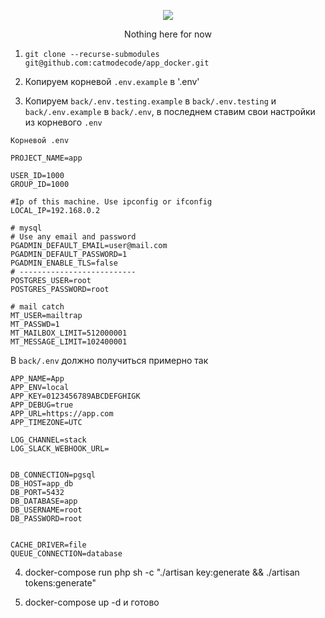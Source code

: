<p align="center">
 <img src="https://sun9-64.userapi.com/c11263/u13825615/-6/x_3f964139.jpg">
</p>
<p align="center">
Nothing here for now
</p>

1. `git clone --recurse-submodules  git@github.com:catmodecode/app_docker.git`

2. Копируем корневой `.env.example` в '.env'

3. Копируем `back/.env.testing.example` в `back/.env.testing` и `back/.env.example` в `back/.env`, в последнем ставим свои настройки из корневого `.env`

`Корневой .env`
```env
PROJECT_NAME=app

USER_ID=1000
GROUP_ID=1000

#Ip of this machine. Use ipconfig or ifconfig
LOCAL_IP=192.168.0.2

# mysql
# Use any email and password
PGADMIN_DEFAULT_EMAIL=user@mail.com
PGADMIN_DEFAULT_PASSWORD=1
PGADMIN_ENABLE_TLS=false
# --------------------------
POSTGRES_USER=root
POSTGRES_PASSWORD=root

# mail catch
MT_USER=mailtrap
MT_PASSWD=1
MT_MAILBOX_LIMIT=512000001
MT_MESSAGE_LIMIT=102400001

```

В `back/.env` должно получиться примерно так

```env
APP_NAME=App
APP_ENV=local
APP_KEY=0123456789ABCDEFGHIGK
APP_DEBUG=true
APP_URL=https://app.com
APP_TIMEZONE=UTC

LOG_CHANNEL=stack
LOG_SLACK_WEBHOOK_URL=


DB_CONNECTION=pgsql
DB_HOST=app_db
DB_PORT=5432
DB_DATABASE=app
DB_USERNAME=root
DB_PASSWORD=root


CACHE_DRIVER=file
QUEUE_CONNECTION=database

```

4. docker-compose run php sh -c "./artisan key:generate && ./artisan tokens:generate"

5. docker-compose up -d и готово